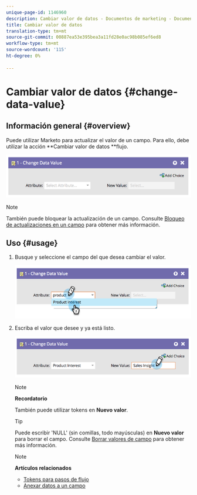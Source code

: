 ```yaml
---
unique-page-id: 1146960
description: Cambiar valor de datos - Documentos de marketing - Documentación del producto
title: Cambiar valor de datos
translation-type: tm+mt
source-git-commit: 00887ea53e395bea3a11fd28e0ac98b085ef6ed8
workflow-type: tm+mt
source-wordcount: '115'
ht-degree: 0%

---
```



# Cambiar valor de datos {#change-data-value}

## Información general {#overview}

Puede utilizar Marketo para actualizar el valor de un campo. Para ello, debe utilizar la acción **Cambiar valor de datos **flujo.

![](assets/image2014-9-22-11-3a15-3a34.png)

>[!NOTE]
>
>También puede bloquear la actualización de un campo. Consulte [Bloqueo de actualizaciones en un campo](../../../../product-docs/administration/field-management/block-updates-to-a-field.md) para obtener más información.

## Uso {#usage}

1. Busque y seleccione el campo del que desea cambiar el valor.

   ![](assets/image2014-9-22-11-3a18-3a29.png)

1. Escriba el valor que desee y ya está listo.

   ![](assets/image2014-9-22-11-3a18-3a38.png)

   >[!NOTE]
   >
   >**Recordatorio**
   >
   >
   >También puede utilizar tokens en **Nuevo valor**.

   >[!TIP]
   >
   >Puede escribir &#39;NULL&#39; (sin comillas, todo mayúsculas) en **Nuevo valor** para borrar el campo. Consulte [Borrar valores de campo](change-data-value/clear-field-values.md) para obtener más información.

   >[!NOTE]
   >
   >**Artículos relacionados**
   >
   >    
   >    
   >    * [Tokens para pasos de flujo](use-tokens-in-flow-steps.md)
   >    * [Anexar datos a un campo](append-data-to-a-field.md)


